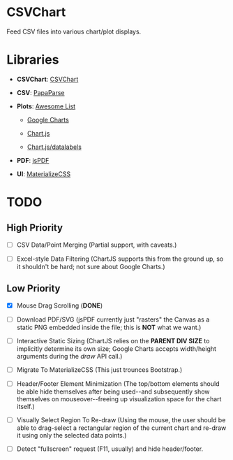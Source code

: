 # CSVChart

Feed CSV files into various chart/plot displays.

# Libraries

- **CSVChart**: [CSVChart](lib/csvchart.js)

- **CSV**: [PapaParse](https://papaparse.com)

- **Plots**: [Awesome List](https://github.com/zingchart/awesome-charting)

  - [Google Charts](https://developers.google.com/chart)

  - [Chart.js](https://www.chartjs.org)
  - [Chart.js/datalabels](https://github.com/chartjs/chartjs-plugin-datalabels)

- **PDF**: [jsPDF](https://github.com/parallax/jsPDF)

- **UI**: [MaterializeCSS](https://materializecss.com)

# TODO

## High Priority

- [ ] CSV Data/Point Merging (Partial support, with caveats.)

- [ ] Excel-style Data Filtering (ChartJS supports this from the ground up, so
  it shouldn't be hard; not sure about Google Charts.)

## Low Priority

- [x] Mouse Drag Scrolling (**DONE**)

- [ ] Download PDF/SVG (jsPDF currently just "rasters" the Canvas as a static
  PNG embedded inside the file; this is **NOT** what we want.)

- [ ] Interactive Static Sizing (ChartJS relies on the **PARENT DIV SIZE** to
  implicitly determine its own size; Google Charts accepts width/height
  arguments during the *draw* API call.)

- [ ] Migrate To MaterializeCSS (This just trounces Bootstrap.)

- [ ] Header/Footer Element Minimization (The top/bottom elements should be able
  hide themselves after being used--and subsequently show themselves on
  mouseover--freeing up visualization space for the chart itself.)

- [ ] Visually Select Region To Re-draw (Using the mouse, the user should be
  able to drag-select a rectangular region of the current chart and re-draw it
  using only the selected data points.)

- [ ] Detect "fullscreen" request (F11, usually) and hide header/footer.
